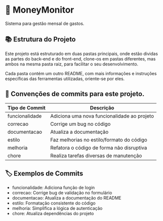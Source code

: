 # 💸 MoneyMonitor
Sistema para gestão mensal de gastos.

## 📚 Estrutura do Projeto
Este projeto está estruturado em duas pastas principais, onde estão dividas as partes do back-end e do front-end, clone-os em pastas diferentes, mas ambos na mesma pasta raiz, para facilitar o seu desenvolvimento.

Cada pasta contém um outro README, com mais informações e instruções específicas das ferramentas utilizadas, oriente-se por eles.

## 🧾 Convenções de commits para este projeto.

| Tipo de Commit   | Descrição                                   |
|------------------| ------------------------------------------- |
| funcionalidade | Adiciona uma nova funcionalidade ao projeto  |
| correcao       | Corrige um bug no código                    |
| documentacao   | Atualiza a documentação                     |
| estilo         | Faz melhorias no estilo/formato do código   |
| melhoria       | Refatora o código de forma não disruptiva   |
| chore          | Realiza tarefas diversas de manutenção      |

## 🏷️ Exemplos de Commits

- funcionalidade: Adiciona função de login
- correcao: Corrige bug de validação no formulário
- documentacao: Atualiza a documentação do README
- estilo: Formatação consistente do código
- melhoria: Simplifica a lógica de autenticação
- chore: Atualiza dependências do projeto
